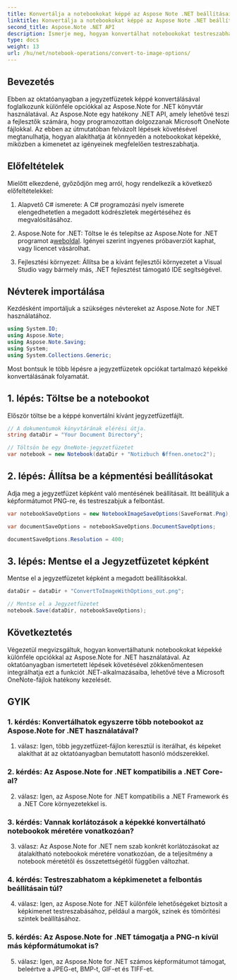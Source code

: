 ```yaml
---
title: Konvertálja a notebookokat képpé az Aspose Note .NET beállításaival
linktitle: Konvertálja a notebookokat képpé az Aspose Note .NET beállításaival
second_title: Aspose.Note .NET API
description: Ismerje meg, hogyan konvertálhat notebookokat testreszabható beállításokkal rendelkező képekké az Aspose.Note for .NET segítségével.
type: docs
weight: 13
url: /hu/net/notebook-operations/convert-to-image-options/
---
```

## Bevezetés

Ebben az oktatóanyagban a jegyzetfüzetek képpé konvertálásával foglalkozunk különféle opciókkal az Aspose.Note for .NET könyvtár használatával. Az Aspose.Note egy hatékony .NET API, amely lehetővé teszi a fejlesztők számára, hogy programozottan dolgozzanak Microsoft OneNote fájlokkal. Az ebben az útmutatóban felvázolt lépések követésével megtanulhatja, hogyan alakíthatja át könnyedén a notebookokat képekké, miközben a kimenetet az igényeinek megfelelően testreszabhatja.

## Előfeltételek

Mielőtt elkezdené, győződjön meg arról, hogy rendelkezik a következő előfeltételekkel:

1. Alapvető C# ismerete: A C# programozási nyelv ismerete elengedhetetlen a megadott kódrészletek megértéséhez és megvalósításához.

2.  Aspose.Note for .NET: Töltse le és telepítse az Aspose.Note for .NET programot a[weboldal](https://releases.aspose.com/note/net/). Igényei szerint ingyenes próbaverziót kaphat, vagy licencet vásárolhat.

3. Fejlesztési környezet: Állítsa be a kívánt fejlesztői környezetet a Visual Studio vagy bármely más, .NET fejlesztést támogató IDE segítségével.

## Névterek importálása

Kezdésként importáljuk a szükséges névtereket az Aspose.Note for .NET használatához.

```csharp
using System.IO;
using Aspose.Note;
using Aspose.Note.Saving;
using System;
using System.Collections.Generic;
```

Most bontsuk le több lépésre a jegyzetfüzetek opciókat tartalmazó képekké konvertálásának folyamatát.

## 1. lépés: Töltse be a notebookot

Először töltse be a képpé konvertálni kívánt jegyzetfüzetfájlt.

```csharp
// A dokumentumok könyvtárának elérési útja.
string dataDir = "Your Document Directory";

// Töltsön be egy OneNote-jegyzetfüzetet
var notebook = new Notebook(dataDir + "Notizbuch �ffnen.onetoc2");
```

## 2. lépés: Állítsa be a képmentési beállításokat

Adja meg a jegyzetfüzet képként való mentésének beállításait. Itt beállítjuk a képformátumot PNG-re, és testreszabjuk a felbontást.

```csharp
var notebookSaveOptions = new NotebookImageSaveOptions(SaveFormat.Png);

var documentSaveOptions = notebookSaveOptions.DocumentSaveOptions;

documentSaveOptions.Resolution = 400;
```

## 3. lépés: Mentse el a Jegyzetfüzetet képként

Mentse el a jegyzetfüzetet képként a megadott beállításokkal.

```csharp
dataDir = dataDir + "ConvertToImageWithOptions_out.png";

// Mentse el a Jegyzetfüzetet
notebook.Save(dataDir, notebookSaveOptions);
```

## Következtetés

Végezetül megvizsgáltuk, hogyan konvertálhatunk notebookokat képekké különféle opciókkal az Aspose.Note for .NET használatával. Az oktatóanyagban ismertetett lépések követésével zökkenőmentesen integrálhatja ezt a funkciót .NET-alkalmazásaiba, lehetővé téve a Microsoft OneNote-fájlok hatékony kezelését.

## GYIK

### 1. kérdés: Konvertálhatok egyszerre több notebookot az Aspose.Note for .NET használatával?

1. válasz: Igen, több jegyzetfüzet-fájlon keresztül is iterálhat, és képeket alakíthat át az oktatóanyagban bemutatott hasonló módszerekkel.

### 2. kérdés: Az Aspose.Note for .NET kompatibilis a .NET Core-al?

2. válasz: Igen, az Aspose.Note for .NET kompatibilis a .NET Framework és a .NET Core környezetekkel is.

### 3. kérdés: Vannak korlátozások a képekké konvertálható notebookok méretére vonatkozóan?

3. válasz: Az Aspose.Note for .NET nem szab konkrét korlátozásokat az átalakítható notebookok méretére vonatkozóan, de a teljesítmény a notebook méretétől és összetettségétől függően változhat.

### 4. kérdés: Testreszabhatom a képkimenetet a felbontás beállításain túl?

4. válasz: Igen, az Aspose.Note for .NET különféle lehetőségeket biztosít a képkimenet testreszabásához, például a margók, színek és tömörítési szintek beállításához.

### 5. kérdés: Az Aspose.Note for .NET támogatja a PNG-n kívül más képformátumokat is?

5. válasz: Igen, az Aspose.Note for .NET számos képformátumot támogat, beleértve a JPEG-et, BMP-t, GIF-et és TIFF-et.